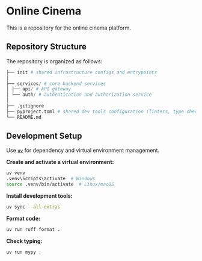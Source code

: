# Online Cinema

This is a repository for the online cinema platform.

## Repository Structure

The repository is organized as follows:

```python
├── init # shared infrastructure configs and entrypoints
│
├── services/ # core backend services
│ ├── api/ # API gateway 
│ └── auth/ # authentication and authorization service
│
├── .gitignore
├── pyproject.toml # shared dev tools configuration (linters, type checkers)
└── README.md
```

## Development Setup

Use [`uv`](https://github.com/astral-sh/uv) for dependency and virtual environment management.

**Create and activate a virtual environment:**

```bash
uv venv
.venv\Scripts\activate  # Windows
source .venv/bin/activate  # Linux/macOS
```

**Install development tools:**

```bash
uv sync --all-extras
```

**Format code:**

```bash
uv run ruff format .
```

**Check typing:**

```bash
uv run mypy .
```
